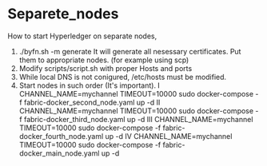 # Separete_nodes
How to start Hyperledger on separate nodes,
1) ./byfn.sh -m generate
  It will generate all nesessary certificates. Put them to appropriate nodes. (for example using scp)
2) Modify scripts/script.sh with proper Hosts and ports
3) While local DNS is not conigured, /etc/hosts must be modified.
4) Start nodes in such order (It's important).
    I   CHANNEL_NAME=mychannel TIMEOUT=10000 sudo docker-compose -f fabric-docker_second_node.yaml up -d
    II  CHANNEL_NAME=mychannel TIMEOUT=10000 sudo docker-compose -f fabric-docker_third_node.yaml up -d
    III CHANNEL_NAME=mychannel TIMEOUT=10000 sudo docker-compose -f fabric-docker_fourth_node.yaml up -d
    IV  CHANNEL_NAME=mychannel TIMEOUT=10000 sudo docker-compose -f fabric-docker_main_node.yaml up -d
